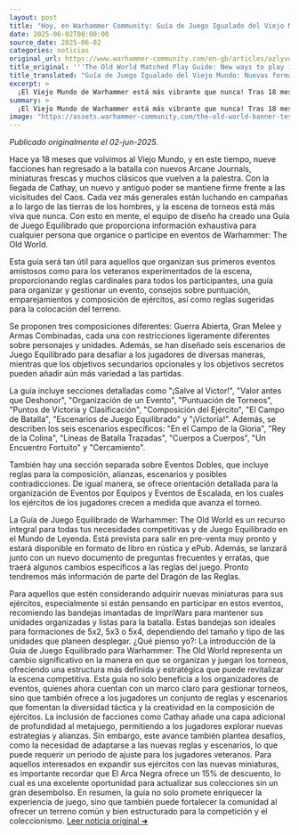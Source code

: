 ```yaml
---
layout: post
title: "Hoy, en Warhammer Community: Guía de Juego Igualado del Viejo Mundo: Nuevas formas de jugar en el Mundo de Leyenda - Comunidad Warhammer"
date: 2025-06-02T00:00:00
source_date: 2025-06-02
categories: noticias
original_url: https://www.warhammer-community.com/en-gb/articles/azlyvdkm/the-old-world-matched-play-guide-new-ways-to-play-in-the-world-of-legend/
title_original: '''The Old World Matched Play Guide: New ways to play in the World of Legend - Warhammer Community'''
title_translated: "Guía de Juego Igualado del Viejo Mundo: Nuevas formas de jugar en el Mundo de Leyenda - Comunidad Warhammer"
excerpt: >
  ¡El Viejo Mundo de Warhammer está más vibrante que nunca! Tras 18 meses desde su regreso, nueve facciones han vuelto a la acción con nuevos miniaturas y clásicos renovados. La llegada de Cathay añade un intrigante poder antiguo al tablero de juego. La nueva Guía de Juego Igualado es un recurso imprescindible tanto para novatos como para veteranos, ofreciendo reglas cardinales, consejos de organización y emocionantes escenarios para desafiar a los jugadores. Prepárate para explorar nuevas estrategias y sumergirte en intensas batallas en el Mundo de Leyenda. ¡No te lo pierdas!
summary: >
  ¡El Viejo Mundo de Warhammer está más vibrante que nunca! Tras 18 meses desde su regreso, nueve facciones han vuelto a la acción con nuevos miniaturas y clásicos renovados. La llegada de Cathay añade un intrigante poder antiguo al tablero de juego. La nueva Guía de Juego Igualado es un recurso imprescindible tanto para novatos como para veteranos, ofreciendo reglas cardinales, consejos de organización y emocionantes escenarios para desafiar a los jugadores. Prepárate para explorar nuevas estrategias y sumergirte en intensas batallas en el Mundo de Leyenda. ¡No te lo pierdas!
image: "https://assets.warhammer-community.com/the-old-world-banner-test.jpg"
---
```


*Publicado originalmente el 02-jun-2025.*

Hace ya 18 meses que volvimos al Viejo Mundo, y en este tiempo, nueve facciones han regresado a la batalla con nuevos Arcane Journals, miniaturas frescas y muchos clásicos que vuelven a la palestra. Con la llegada de Cathay, un nuevo y antiguo poder se mantiene firme frente a las vicisitudes del Caos. Cada vez más generales están luchando en campañas a lo largo de las tierras de los hombres, y la escena de torneos está más viva que nunca. Con esto en mente, el equipo de diseño ha creado una Guía de Juego Equilibrado que proporciona información exhaustiva para cualquier persona que organice o participe en eventos de Warhammer: The Old World.

Esta guía será tan útil para aquellos que organizan sus primeros eventos amistosos como para los veteranos experimentados de la escena, proporcionando reglas cardinales para todos los participantes, una guía para organizar y gestionar un evento, consejos sobre puntuación, emparejamientos y composición de ejércitos, así como reglas sugeridas para la colocación del terreno.

Se proponen tres composiciones diferentes: Guerra Abierta, Gran Melee y Armas Combinadas, cada una con restricciones ligeramente diferentes sobre personajes y unidades. Además, se han diseñado seis escenarios de Juego Equilibrado para desafiar a los jugadores de diversas maneras, mientras que los objetivos secundarios opcionales y los objetivos secretos pueden añadir aún más variedad a las partidas.

La guía incluye secciones detalladas como "¡Salve al Victor!", "Valor antes que Deshonor", "Organización de un Evento", "Puntuación de Torneos", "Puntos de Victoria y Clasificación", "Composición del Ejército", "El Campo de Batalla", "Escenarios de Juego Equilibrado" y "¡Victoria!". Además, se describen los seis escenarios específicos: "En el Campo de la Gloria", "Rey de la Colina", "Líneas de Batalla Trazadas", "Cuerpos a Cuerpos", "Un Encuentro Fortuito" y "Cercamiento".

También hay una sección separada sobre Eventos Dobles, que incluye reglas para la composición, alianzas, escenarios y posibles contradicciones. De igual manera, se ofrece orientación detallada para la organización de Eventos por Equipos y Eventos de Escalada, en los cuales los ejércitos de los jugadores crecen a medida que avanza el torneo.

La Guía de Juego Equilibrado de Warhammer: The Old World es un recurso integral para todas tus necesidades competitivas y de Juego Equilibrado en el Mundo de Leyenda. Está prevista para salir en pre-venta muy pronto y estará disponible en formato de libro en rústica y ePub. Además, se lanzará junto con un nuevo documento de preguntas frecuentes y erratas, que traerá algunos cambios específicos a las reglas del juego. Pronto tendremos más información de parte del Dragón de las Reglas.

Para aquellos que estén considerando adquirir nuevas miniaturas para sus ejércitos, especialmente si están pensando en participar en estos eventos, recomiendo las bandejas imantadas de ImpriWars para mantener sus unidades organizadas y listas para la batalla. Estas bandejas son ideales para formaciones de 5x2, 5x3 o 5x4, dependiendo del tamaño y tipo de las unidades que planeen desplegar.
¿Qué pienso yo?: La introducción de la Guía de Juego Equilibrado para Warhammer: The Old World representa un cambio significativo en la manera en que se organizan y juegan los torneos, ofreciendo una estructura más definida y estratégica que puede revitalizar la escena competitiva. Esta guía no solo beneficia a los organizadores de eventos, quienes ahora cuentan con un marco claro para gestionar torneos, sino que también ofrece a los jugadores un conjunto de reglas y escenarios que fomentan la diversidad táctica y la creatividad en la composición de ejércitos. La inclusión de facciones como Cathay añade una capa adicional de profundidad al metajuego, permitiendo a los jugadores explorar nuevas estrategias y alianzas. Sin embargo, este avance también plantea desafíos, como la necesidad de adaptarse a las nuevas reglas y escenarios, lo que puede requerir un periodo de ajuste para los jugadores veteranos. Para aquellos interesados en expandir sus ejércitos con las nuevas miniaturas, es importante recordar que El Arca Negra ofrece un 15% de descuento, lo cual es una excelente oportunidad para actualizar sus colecciones sin un gran desembolso. En resumen, la guía no solo promete enriquecer la experiencia de juego, sino que también puede fortalecer la comunidad al ofrecer un terreno común y bien estructurado para la competición y el coleccionismo.
[Leer noticia original ➜](https://www.warhammer-community.com/en-gb/articles/azlyvdkm/the-old-world-matched-play-guide-new-ways-to-play-in-the-world-of-legend/)
